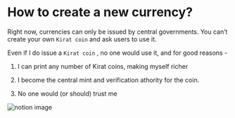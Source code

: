 # How to create a new currency?

Right now, currencies can only be issued by central governments. You can’t create your own `Kirat coin` and ask users to use it.

Even if I do issue a `Kirat coin` , no one would use it, and for good reasons -

1.  I can print any number of Kirat coins, making myself richer

2.  I become the central mint and verification athority for the coin.

3.  No one would (or should) trust me

![notion image](https://www.notion.so/image/https%3A%2F%2Fprod-files-secure.s3.us-west-2.amazonaws.com%2F085e8ad8-528e-47d7-8922-a23dc4016453%2F1860a001-0813-416d-9cbc-2f5fac5bbca7%2FScreenshot_2024-08-02_at_6.10.23_PM.png?table=block&id=565eed71-b391-4f19-ac61-15ce975cb1c1&cache=v2)